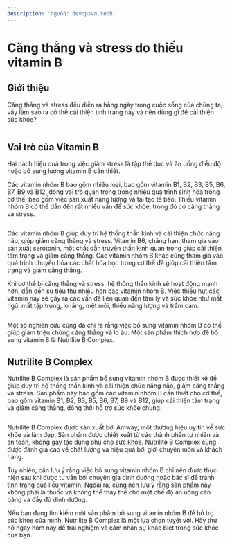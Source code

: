 ```yaml
---
description: 'nguồn: devopsvn.tech'
---
```


# Căng thẳng và stress do thiếu vitamin B

## **Giới thiệu**

Căng thẳng và stress đều diễn ra hằng ngày trong cuộc sống của chúng ta, vậy làm sao ta có thể cải thiện tình trạng này và nên dùng gì để cải thiện sức khỏe?

<figure><img src="https://datas.quyit.id.vn/gitbook/blogs/cuoc-song/stress-man.png" alt=""><figcaption></figcaption></figure>

## Vai trò của Vitamin B <a href="#block-7406fd8dcf0347ffbd1932b7f5bdafe0" id="block-7406fd8dcf0347ffbd1932b7f5bdafe0"></a>

Hai cách hiệu quả trong việc giảm stress là tập thể dục và ăn uống điều độ hoặc bổ sung lượng vitamin B cần thiết.

Các vitamin nhóm B bao gồm nhiều loại, bao gồm vitamin B1, B2, B3, B5, B6, B7, B9 và B12, đóng vai trò quan trọng trong nhiều quá trình sinh hóa trong cơ thể, bao gồm việc sản xuất năng lượng và tái tạo tế bào. Thiếu vitamin nhóm B có thể dẫn đến rất nhiều vấn đề sức khỏe, trong đó có căng thẳng và stress.

<figure><img src="https://datas.quyit.id.vn/gitbook/blogs/cuoc-song/vitamin-b.png" alt=""><figcaption></figcaption></figure>

Các vitamin nhóm B giúp duy trì hệ thống thần kinh và cải thiện chức năng não, giúp giảm căng thẳng và stress. Vitamin B6, chẳng hạn, tham gia vào sản xuất serotonin, một chất dẫn truyền thần kinh quan trọng giúp cải thiện tâm trạng và giảm căng thẳng. Các vitamin nhóm B khác cũng tham gia vào quá trình chuyển hóa các chất hóa học trong cơ thể để giúp cải thiện tâm trạng và giảm căng thẳng.

Khi cơ thể bị căng thẳng và stress, hệ thống thần kinh sẽ hoạt động mạnh hơn, dẫn đến sự tiêu thụ nhiều hơn các vitamin nhóm B. Việc thiếu hụt các vitamin này sẽ gây ra các vấn đề liên quan đến tâm lý và sức khỏe như mất ngủ, mất tập trung, lo lắng, mệt mỏi, thiếu năng lượng và trầm cảm.

<figure><img src="https://datas.quyit.id.vn/gitbook/blogs/cuoc-song/cun-con.png" alt=""><figcaption></figcaption></figure>

Một số nghiên cứu cũng đã chỉ ra rằng việc bổ sung vitamin nhóm B có thể giúp giảm triệu chứng căng thẳng và lo âu. Một sản phẩm thích hợp để bổ sung vitamin B là Nutrilite B Complex.

## Nutrilite B Complex <a href="#block-9cdb18f7cfa448878f1db4129587b378" id="block-9cdb18f7cfa448878f1db4129587b378"></a>

Nutrilite B Complex là sản phẩm bổ sung vitamin nhóm B được thiết kế để giúp duy trì hệ thống thần kinh và cải thiện chức năng não, giảm căng thẳng và stress. Sản phẩm này bao gồm các vitamin nhóm B cần thiết cho cơ thể, bao gồm vitamin B1, B2, B3, B5, B6, B7, B9 và B12, giúp cải thiện tâm trạng và giảm căng thẳng, đồng thời hỗ trợ sức khỏe chung.

<figure><img src="https://datas.quyit.id.vn/gitbook/blogs/cuoc-song/vitamin-b.png" alt=""><figcaption></figcaption></figure>

Nutrilite B Complex được sản xuất bởi Amway, một thương hiệu uy tín về sức khỏe và làm đẹp. Sản phẩm được chiết xuất từ các thành phần tự nhiên và an toàn, không gây tác dụng phụ cho sức khỏe. Nutrilite B Complex cũng được đánh giá cao về chất lượng và hiệu quả bởi giới chuyên môn và khách hàng.

Tuy nhiên, cần lưu ý rằng việc bổ sung vitamin nhóm B chỉ nên được thực hiện sau khi được tư vấn bởi chuyên gia dinh dưỡng hoặc bác sĩ để tránh tình trạng quá liều vitamin. Ngoài ra, cũng nên lưu ý rằng sản phẩm này không phải là thuốc và không thể thay thế cho một chế độ ăn uống cân bằng và đầy đủ dinh dưỡng.

Nếu bạn đang tìm kiếm một sản phẩm bổ sung vitamin nhóm B để hỗ trợ sức khỏe của mình, Nutrilite B Complex là một lựa chọn tuyệt vời. Hãy thử nó ngay hôm nay để trải nghiệm và cảm nhận sự khác biệt trong sức khỏe của bạn.
